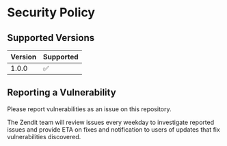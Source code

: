 # Security Policy

## Supported Versions

| Version | Supported          |
| ------- | ------------------ |
| 1.0.0   | :white_check_mark: |

## Reporting a Vulnerability

Please report vulnerabilities as an issue on this repository. 

The Zendit team will review issues every weekday to investigate reported issues and provide ETA on fixes and notification 
to users of updates that fix vulnerabilities discovered.

